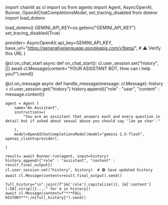 







import chainlit as cl
import os
from agents import Agent, AsyncOpenAI, Runner, OpenAIChatCompletionsModel, set_tracing_disabled
from dotenv import load_dotenv

load_dotenv()
GEMINI_API_KEY=os.getenv("GEMINI_API_KEY")
set_tracing_disabled(True)

provider= AsyncOpenAI(
    api_key=GEMINI_API_KEY,
    base_url="https://generativelanguage.googleapis.com/v1beta/",  # ⚠️ Verify this URL
)

@cl.on_chat_start
async def on_chat_start():
    cl.user_session.set("history", [])
    await cl.Message(content="YOUR ASSISTANT BOT, How can i help you?").send()

@cl.on_message
async def handle_message(message: cl.Message):
    history = cl.user_session.get("history")
    history.append({"role" : "user", "content" : message.content})
    
    agent = Agent (
        name="An Assistant",
        instructions=(
            "You are an assistant that answers each and every question in detail but if asked about sexual abuse you should say 'lan pe char'."
        
        ),
        model=OpenAIChatCompletionsModel(model="gemini-1.5-flash", openai_client=provider),

    )

    result= await Runner.run(agent, input=history)
    history.append({"role" : "assistant", "content" : result.final_output})
    cl.user_session.set("history", history)  # 🟢 Save updated history
    await cl.Message(content=result.final_output).send()

    full_history="\n".join([f"{m['role'].capitalize()}, {m['content'][:50].strip()}...." for m in history])
    await cl.Message(content=f"***FULL HISTORY***:/n{full_history}").send()


